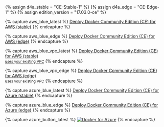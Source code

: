 {% assign d4a_stable = "CE-Stable-1" %}
{% assign d4a_edge = "CE-Edge-1" %}
{% assign edition_version = "17.03.0-ce" %}


{% capture aws_blue_latest %}
<a class="button darkblue-btn aws-deploy" href="https://console.aws.amazon.com/cloudformation/home#/stacks/new?stackName=Docker&templateURL=https://editions-us-east-1.s3.amazonaws.com/aws/stable/Docker.tmpl" data-rel="{{ d4a_stable }}" target="blank">Deploy Docker Community Edition (CE) for AWS (stable)</a>
{% endcapture %}

{% capture aws_blue_edge %}
<a class="button darkblue-btn aws-deploy" href="https://console.aws.amazon.com/cloudformation/home#/stacks/new?stackName=Docker&templateURL=https://editions-us-east-1.s3.amazonaws.com/aws/edge/Docker.tmpl" data-rel="{{ d4a_edge }}" target="blank">Deploy Docker Community Edition (CE) for AWS (edge)</a>
{% endcapture %}

{% capture aws_blue_vpc_latest %}
<a class="button darkblue-btn aws-deploy" href="https://console.aws.amazon.com/cloudformation/home#/stacks/new?stackName=Docker&templateURL=https://editions-us-east-1.s3.amazonaws.com/aws/stable/Docker-no-vpc.tmpl" data-rel="{{ d4a_stable }}" target="blank">Deploy Docker Community Edition (CE) for AWS (stable)<br/><small>uses your existing VPC</small></a>
{% endcapture %}

{% capture aws_blue_vpc_edge %}
<a class="button darkblue-btn aws-deploy" href="https://console.aws.amazon.com/cloudformation/home#/stacks/new?stackName=Docker&templateURL=https://editions-us-east-1.s3.amazonaws.com/aws/edge/Docker-no-vpc.tmpl" data-rel="{{ d4a_edge }}" target="blank">Deploy Docker Community Edition (CE) for AWS (edge)<br/><small>uses your existing VPC</small></a>
{% endcapture %}

{% capture azure_blue_latest %}
<a class="button darkblue-btn azure-deploy" href="https://portal.azure.com/#create/Microsoft.Template/uri/https%3A%2F%2Fdownload.docker.com%2Fazure%2Fstable%2FDocker.tmpl" data-rel="{{ d4a_stable }}" target="blank">Deploy Docker Community Edition (CE) for Azure (stable)</a>
{% endcapture %}

{% capture azure_blue_edge %}
<a class="button darkblue-btn azure-deploy" href="https://portal.azure.com/#create/Microsoft.Template/uri/https%3A%2F%2Fdownload.docker.com%2Fazure%2Fedge%2FDocker.tmpl" data-rel="{{ d4a_edge }}" target="blank">Deploy Docker Community Edition (CE) for Azure (edge)</a>
{% endcapture %}

{% capture azure_button_latest %}
<a href="https://portal.azure.com/#create/Microsoft.Template/uri/https%3A%2F%2Fdownload.docker.com%2Fazure%2Fstable%2FDocker.tmpl" data-rel="Stable-2" target="_blank" class="azure-deploy">![Docker for Azure](http://azuredeploy.net/deploybutton.png)</a>
{% endcapture %}
